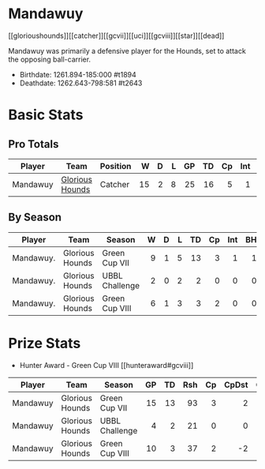 # Mandawuy

[[glorioushounds]][[catcher]][[gcvii]][[uci]][[gcviii]][[star]][[dead]]

Mandawuy was primarily a defensive player for the Hounds, set to attack the opposing ball-carrier.

* Birthdate: 1261.894-185:000 #t1894
* Deathdate: 1262.643-798:581 #t2643 

# Basic Stats

## Pro Totals

| Player           | Team        | Position      | W | D | L | GP | TD | Cp | Int | BH | SI | Ki | MVP | SPP |
|------------------|-------------|---------------|--:|--:|--:|---:|---:|---:|----:|---:|---:|---:|----:|----:|
| Mandawuy | [Glorious Hounds](../teams/glorioushounds) | Catcher  |   15 |    2 |    8 |   25 |   16 |    5 |    1 |    1 |    0 |    0 |    1 |   62 |

## By Season

| Player | Team         | Season          | W | D | L | TD | Cp | Int | BH | SI | Ki | MVP | SPP |
|--------|--------------|-----------------|--:|--:|--:|---:|---:|----:|---:|---:|---:|----:|----:|
| Mandawuy. | Glorious Hounds | Green Cup VII  |    9 |    1 |    5 |   13 |    3 |    1 |    1 |    0 |    0 |    1 |   51 |
| Mandawuy. | Glorious Hounds | UBBL Challenge |    2 |    0 |    2 |    2 |    0 |    0 |    0 |    0 |    0 |    0 |    6 |
| Mandawuy. | Glorious Hounds | Green Cup VIII |    6 |    1 |    3 |    3 |    2 |    0 |    0 |    0 |    0 |    0 |   11 |

# Prize Stats

* Hunter Award - Green Cup VIII [[hunteraward#gcviii]]

| Player | Team         | Season          | GP | TD | Rsh | Cp | CpDst | Ctch | Int | Cas | Blk | Sck | MVP | SPP |
|--------|--------------|-----------------|---:|---:|----:|---:|------:|-----:|----:|----:|----:|----:|----:|----:|
| Mandawuy | Glorious Hounds | Green Cup VII  | 15 |   13 |   93 |    3 |     2 |   10 |    1 |    1 |   50 |    3 |    1 |   51 |
| Mandawuy | Glorious Hounds | UBBL Challenge |  4 |    2 |   21 |    0 |     0 |    2 |    0 |    0 |    8 |    0 |    0 |    6 |
| Mandawuy | Glorious Hounds | Green Cup VIII | 10 |    3 |   37 |    2 |    -2 |    6 |    0 |    0 |   28 |    **8** |    0 |   11 |
